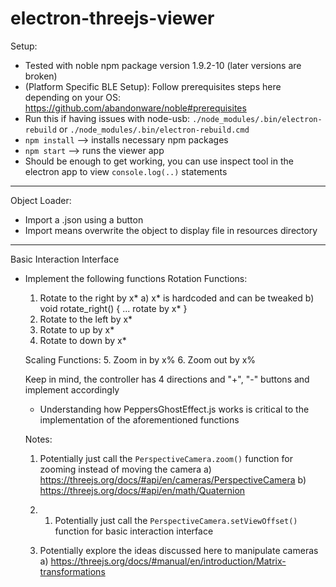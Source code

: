 # electron-threejs-viewer

Setup:
- Tested with noble npm package version 1.9.2-10 (later versions are broken)
- (Platform Specific BLE Setup): Follow prerequisites steps here depending on your OS: https://github.com/abandonware/noble#prerequisites
- Run this if having issues with node-usb: `./node_modules/.bin/electron-rebuild` or `./node_modules/.bin/electron-rebuild.cmd`
- `npm install` --> installs necessary npm packages
- `npm start` --> runs the viewer app
- Should be enough to get working, you can use inspect tool in the electron app to view `console.log(..)` statements


---------------------------

Object Loader:

- Import a .json using a button
- Import means overwrite the object to display file in resources directory

---------------------------

Basic Interaction Interface

- Implement the following functions
    Rotation Functions:
    1. Rotate to the right by x* 
        a) x* is hardcoded and can be tweaked
        b) void rotate_right() {
            ...
            rotate by x*
        }
    2. Rotate to the left by x*
    3. Rotate to up by x*
    4. Rotate to down by x*
    
    Scaling Functions:
    5. Zoom in by x%
    6. Zoom out by x%

    Keep in mind, the controller has 4 directions and "+", "-" buttons and implement accordingly

    - Understanding how PeppersGhostEffect.js works is critical to the implementation of the aforementioned functions

    Notes:

    1. Potentially just call the `PerspectiveCamera.zoom()` function for zooming instead of moving the camera
        a) https://threejs.org/docs/#api/en/cameras/PerspectiveCamera
        b) https://threejs.org/docs/#api/en/math/Quaternion

    2. 1. Potentially just call the `PerspectiveCamera.setViewOffset()` function for basic interaction interface

    3. Potentially explore the ideas discussed here to manipulate cameras
        a) https://threejs.org/docs/#manual/en/introduction/Matrix-transformations

